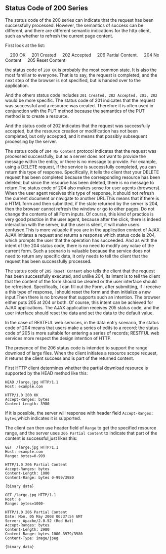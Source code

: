 ## Status Code of 200 Series

The status code of the 200 series can indicate that the request has been successfully processed. However, the semantics of success can be different, and there are different semantic indications for the http client, such as whether to refresh the current page content.

First look at the list:

    200 OK
    201 Created
    202 Accepted
    206 Partial Content.
    204 No Content
    205 Reset Content

the status code of `200 OK`  is probably the most common state. It is also the most familiar to everyone. That is to say, the request is completed, and the next step of the browser is not specified, but is handed over to the application.

And the others status code includes `201 Created, 202 Accepted, 201, 202` would be more specific. The status code of 201 indicates that the request was successful and a resource was created. Therefore it is often used in conjunction with the PUT method because the semantics of the PUT method is to create a resource.

And the status code of 202 indicates that the request was successfully accepted, but the resource creation or modification has not been completed, but only accepted, and it means that possibly subsequent processing by the server.

The status code of `204 No Content` protocol indicates that the request was processed successfully, but as a server does not want to provide the message within the entity, or there is no message to provide. For example, using a DELETE request, if the service is successfully completed, you can return this type of response. Specifically, it tells the client that your DELETE request has been completed because the corresponding resource has been deleted, but since the resource has been deleted, there is no message to return.The status code of 204 also makes sense for user agents (browsers). When the user agent receives this type of response, it should not refresh the current document or navigate to another URL.This means that if there is a HTML form and then submitted, if the state returned by the server is 204, then the browser cannot refresh the window or go to other pages. Do not change the contents of all Form inputs. Of course, this kind of practice is very good practice in the user agent, because after the click, there is indeed interaction with the server, but the user is silent, it will make users confused.This is more valuable if you are in the application context of AJAX. AJAX initiates a request and returns a response which status code is 204, which prompts the user that the operation has succeeded. And as with the intent of the 204 status code, there is no need to modify any value of the current form. Such a scenario is valuable because the service does not need to return any specific data, it only needs to tell the client that the request has been successfully processed.


The status code of `205 Reset Content` also tells the client that the request has been successfully executed, and unlike 204, its intent is to tell the client that the content of the form should be cleared or the user interface should be refreshed. Specifically, I can fill out the Form, after submitting, if I receive a this type of response, I should reset the form and then initialize a new input.Then there is no browser that supports such an intention. The browser either puts 205 at 204 or both. Of course, this intent can be achieved for AJAX applications. The AJAX application receives 205 status code, and the user interface should reset the data and set the data to the default value.

In the case of RESTFUL web services, in the data entry scenario, the status code of 204 means that users make a series of edits to a record; the status code of 205 is more suitable for entering a series of records; RESTFUL web services more respect the design intention of HTTP.

The presence of the 206 status code is intended to support the range download of large files. When the client initiates a resource scope request, it returns the client success and is part of the returned content.

First HTTP client determines whether the partial download resource is supported by the HEAD method like this:

    HEAD /large.jpg HTTP/1.1
    Host: example.com
     
    HTTP/1.0 200 OK
    Accept-Ranges: bytes
    Content-Length: 3980

If it is possible, the server will response with header field `Accept-Ranges: bytes`,which indicates it is supported.

The client can then use header field of `Range` to get the specified resource range, and the server uses `206 Partial Content` to indicate that part of the content is successful,just likes this:

    GET  /large.jpg HTTP/1.1
    Host: example.com
    Range: bytes=0-999
     
    HTTP/1.0 206 Partial Content
    Accept-Ranges: bytes
    Content-Length: 1000
    Content-Range: bytes 0-999/3980
     
    {binary data}

    GET /large.jpg HTTP/1.1
    Host: e
    Range: bytes=1000-
     
    HTTP/1.0 206 Partial Content
    Date: Mon, 05 May 2008 00:37:54 GMT
    Server: Apache/2.0.52 (Red Hat)
    Accept-Ranges: bytes
    Content-Length: 2980
    Content-Range: bytes 1000-3979/3980
    Content-Type: image/jpeg
     
    {binary data}

